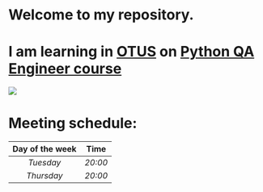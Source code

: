 # **Welcome to my repository.**
# **I am learning in [OTUS](https://otus.ru/) on [Python QA Engineer course](https://otus.ru/lessons/avtomatizaciya-web-testirovaniya/)**

![](https://otus.ru/_next/static/images/img/logo2022_without_text-ad6a01e8608432b9967c441a0f4760b4.svg)

# **Meeting schedule:**
Day of the week | Time
:---: | :---:
*Tuesday* | *20:00*
*Thursday* | *20:00*